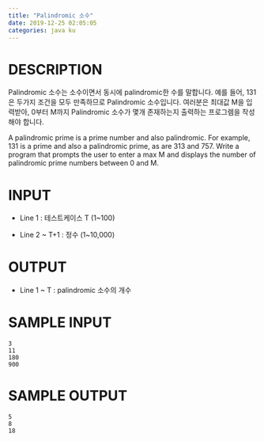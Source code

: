 ```yaml
---
title: "Palindromic 소수"
date: 2019-12-25 02:05:05
categories: java ku
---
```


# DESCRIPTION
Palindromic 소수는 소수이면서 동시에 palindromic한 수를 말합니다. 예를 들어, 131은 두가지 조건을 모두 만족하므로 Palindromic 소수입니다. 여러분은 최대값 M을 입력받아, 0부터 M까지 Palindromic 소수가 몇개 존재하는지 출력하는 프로그렘을 작성해야 합니다.

A palindromic prime is a prime number and also palindromic. For example, 131 is a prime and also a palindromic prime, as are 313 and 757. Write a program that prompts the user to enter a max M and displays the number of palindromic prime numbers between 0 and M. 

# INPUT
* Line 1 : 테스트케이스 T (1~100)

* Line 2 ~ T+1 : 정수 (1~10,000)

 

# OUTPUT
* Line 1 ~ T : palindromic 소수의 개수

 

# SAMPLE INPUT
```
3
11
180
900
```

# SAMPLE OUTPUT
```
5
8
18
```

<script src="https://gist.github.com/DetegiCE/54576a9b2b1120377e353d71d1727434.js"></script>
